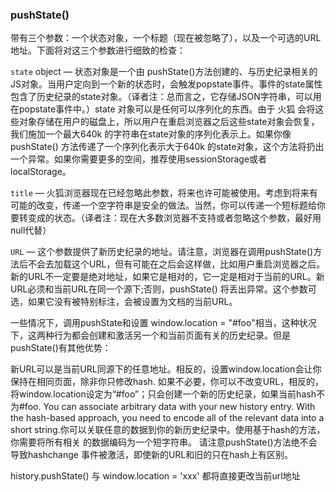 
### pushState()   

带有三个参数：一个状态对象，一个标题（现在被忽略了），以及一个可选的URL地址。下面将对这三个参数进行细致的检查：

`state` object — 状态对象是一个由 pushState()方法创建的、与历史纪录相关的JS对象。当用户定向到一个新的状态时，会触发popstate事件。事件的state属性包含了历史纪录的state对象。（译者注：总而言之，它存储JSON字符串，可以用在popstate事件中。）state 对象可以是任何可以序列化的东西。由于 火狐 会将这些对象存储在用户的磁盘上，所以用户在重启浏览器之后这些state对象会恢复，我们施加一个最大640k 的字符串在state对象的序列化表示上。如果你像pushState() 方法传递了一个序列化表示大于640k 的state对象，这个方法将扔出一个异常。如果你需要更多的空间，推荐使用sessionStorage或者localStorage。

`title` — 火狐浏览器现在已经忽略此参数，将来也许可能被使用。考虑到将来有可能的改变，传递一个空字符串是安全的做法。当然，你可以传递一个短标题给你要转变成的状态。（译者注：现在大多数浏览器不支持或者忽略这个参数，最好用null代替）

`URL` — 这个参数提供了新历史纪录的地址。请注意，浏览器在调用pushState()方法后不会去加载这个URL，但有可能在之后会这样做，比如用户重启浏览器之后。新的URL不一定要是绝对地址，如果它是相对的，它一定是相对于当前的URL。新URL必须和当前URL在同一个源下;否则，pushState() 将丢出异常。这个参数可选，如果它没有被特别标注，会被设置为文档的当前URL。


一些情况下，调用pushState和设置 window.location = "#foo"相当，这种状况下，这两种行为都会创建和激活另一个和当前页面有关的历史纪录。但是pushState()有其他优势：

新URL可以是当前URL同源下的任意地址。相反的，设置window.location会让你保持在相同页面，除非你只修改hash.
如果不必要，你可以不改变URL，相反的，将window.location设定为“#foo”；只会创建一个新的历史纪录，如果当前hash不为#foo.
You can associate arbitrary data with your new history entry. With the hash-based approach, you need to encode all of the relevant data into a short string.你可以关联任意的数据到你的新历史纪录中。使用基于hash的方法，你需要将所有相关 的数据编码为一个短字符串。
请注意pushState()方法绝不会导致hashchange 事件被激活，即使新的URL和旧的只在hash上有区别。

history.pushState() 与 window.location = 'xxx' 都将直接更改当前url地址